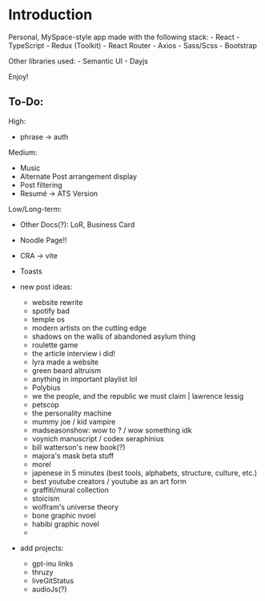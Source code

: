 # Introduction
Personal, MySpace-style app made with the following stack:
    - React
    - TypeScript
    - Redux (Toolkit)
    - React Router
    - Axios
    - Sass/Scss
    - Bootstrap

Other libraries used:
    - Semantic UI
    - Dayjs

Enjoy!

## To-Do:
High:
- phrase -> auth

Medium:
- Music
- Alternate Post arrangement display
- Post filtering
- Resumé -> ATS Version

Low/Long-term:
- Other Docs(?): LoR, Business Card
- Noodle Page!!
- CRA -> vite
- Toasts

- new post ideas:
    - website rewrite
    - spotify bad
    - temple os
    - modern artists on the cutting edge
    - shadows on the walls of abandoned asylum thing
    - roulette game
    - the article interview i did!
    - lyra made a website
    - green beard altruism
    - anything in important playlist lol
    - Polybius
    - we the people, and the republic we must claim | lawrence lessig
    - petscop
    - the personality machine
    - mummy joe / kid vampire
    - madseasonshow: wow to ? / wow something idk
    - voynich manuscript / codex seraphinius
    - bill watterson's new book(?)
    - majora's mask beta stuff
    - morel
    - japenese in 5 minutes (best tools, alphabets, structure, culture, etc.)
    - best youtube creators / youtube as an art form
    - graffiti/mural collection
    - stoicism
    - wolfram's universe theory
    - bone graphic nvoel
    - habibi graphic novel
    - 

- add projects:
    - gpt-inu links
    - thruzy
    - liveGitStatus
    - audioJs(?)
